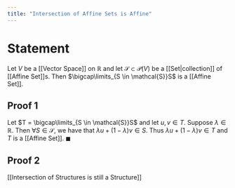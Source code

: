 ```yaml
---
title: "Intersection of Affine Sets is Affine"
---
```


# Statement
Let $V$  be a [[Vector Space]] on $\mathbb{R}$ and let $\mathcal{S} \subset \mathcal{P}(V)$ be a [[Set|collection]] of [[Affine Set]]s. Then $\bigcap\limits_{S \in \mathcal{S}}S$ is a [[Affine Set]].

## Proof 1
Let $T = \bigcap\limits_{S \in \mathcal{S}}S$ and let $u, v \in T$. Suppose $\lambda \in \mathbb{R}$. Then $\forall S \in \mathcal{S}$, we have that $\lambda u + (1 - \lambda) v \in S$. Thus $\lambda u + (1 - \lambda) v \in T$ and $T$ is a [[Affine Set]]. $\blacksquare$

## Proof 2
[[Intersection of Structures is still a Structure]]